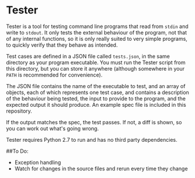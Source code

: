 # Tester

Tester is a tool for testing command line programs that read from `stdin` and write to `stdout`. It only tests the external behaviour of the program, not that of any internal functions, so it is only really suited to very simple programs, to quickly verify that they behave as intended.

Test cases are defined in a JSON file called `tests.json`, in the same directory as your program executable. You must run the Tester script from this directory, but you can store it anywhere (although somewhere in your `PATH` is recommended for convenience).

The JSON file contains the name of the executable to test, and an array of objects, each of which represents one test case, and contains a description of the behaviour being tested, the input to provide to the program, and the expected output it should produce. An example spec file is included in this repository.

If the output matches the spec, the test passes. If not, a diff is shown, so you can work out what's going wrong.

Tester requires Python 2.7 to run and has no third party dependencies.

##To Do:
- Exception handling
- Watch for changes in the source files and rerun every time they change
